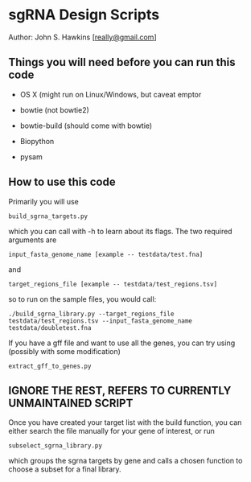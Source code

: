 # sgRNA Design Scripts

Author: John S. Hawkins [really@gmail.com]

## Things you will need before you can run this code

* OS X (might run on Linux/Windows, but caveat emptor

* bowtie (not bowtie2)

* bowtie-build (should come with bowtie)

* Biopython

* pysam

## How to use this code

Primarily you will use

    build_sgrna_targets.py

which you can call with -h to learn about its flags.  The two required arguments are

    input_fasta_genome_name [example -- testdata/test.fna]

and

    target_regions_file [example -- testdata/test_regions.tsv]

so to run on the sample files, you would call:

    ./build_sgrna_library.py --target_regions_file testdata/test_regions.tsv --input_fasta_genome_name testdata/doubletest.fna

If you have a gff file and want to use all the genes, you can try using (possibly with some modification)

    extract_gff_to_genes.py

## IGNORE THE REST, REFERS TO CURRENTLY UNMAINTAINED SCRIPT

Once you have created your target list with the build function, you can either search the file manually for your gene of interest, or run

    subselect_sgrna_library.py

which groups the sgrna targets by gene and calls a chosen function to choose a subset for a final library.

